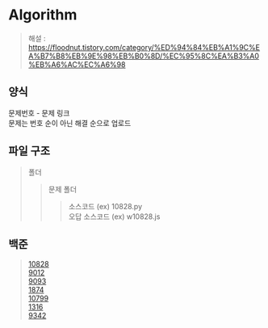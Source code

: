 # Algorithm
> 해설 : https://floodnut.tistory.com/category/%ED%94%84%EB%A1%9C%EA%B7%B8%EB%9E%98%EB%B0%8D/%EC%95%8C%EA%B3%A0%EB%A6%AC%EC%A6%98 
## 양식
문제번호 - 문제 링크  
문제는 번호 순이 아닌 해결 순으로 업로드
## 파일 구조
>폴더
>   >문제 폴더
>   >   >소스코드 (ex) 10828.py  
>   >   >오답 소스코드 (ex) w10828.js  
>
## 백준
> [10828](https://www.acmicpc.net/problem/10828)   
> [9012](https://www.acmicpc.net/problem/9012)  
> [9093](https://www.acmicpc.net/problem/9093)   
> [1874](https://www.acmicpc.net/problem/1874)   
> [10799](https://www.acmicpc.net/problem/10799)   
> [1316](https://www.acmicpc.net/problem/1316)  
> [9342](https://www.acmicpc.net/problem/9342)  
